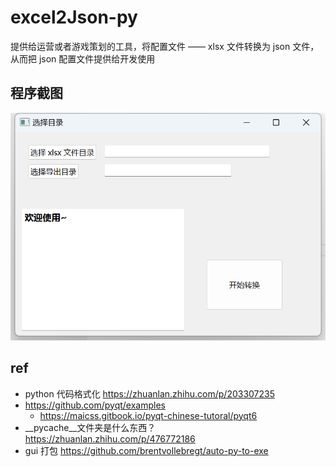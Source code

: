 # excel2Json-py
提供给运营或者游戏策划的工具，将配置文件 —— xlsx 文件转换为 json 文件，从而把 json 配置文件提供给开发使用

## 程序截图

![](./docs/images/gui-show1.png)

## ref
* python 代码格式化 https://zhuanlan.zhihu.com/p/203307235
* https://github.com/pyqt/examples
    * https://maicss.gitbook.io/pyqt-chinese-tutoral/pyqt6
* __pycache__文件夹是什么东西？ https://zhuanlan.zhihu.com/p/476772186
* gui 打包 https://github.com/brentvollebregt/auto-py-to-exe
